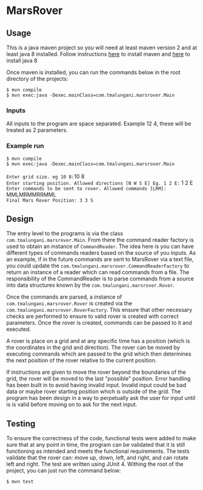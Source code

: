 # MarsRover

## Usage
This is a java maven project so you will need at least maven version 2 and at least java 8 installed. Follow instructions [here](https://maven.apache.org/install.html) to install maven
and [here](https://www.java.com/en/download/) to install java 8

Once maven is installed, you can run the commands below in the root directory of the projects:

```$ mvn compile```<br>
```$ mvn exec:java -Dexec.mainClass=com.tmalungani.marsrover.Main```

### Inputs
All inputs to the program are space separated. Example 12 4, these will be treated as 2 parameters.

### Example run 

```$ mvn compile```<br>
```$ mvn exec:java -Dexec.mainClass=com.tmalungani.marsrover.Main```<br><br>
```Enter grid size. eg 10 8:```10 8<br>
```Enter starting position. Allowed directions [N W S E] Eg. 1 2 E:``` 1 2 E<br/>
```Enter commands to be sent to rover. Allowed commands [LRM]:``` MMLMRMMRRMML<br/>
```Final Mars Rover Position: 3 3 S```

## Design
The entry level to the programs is via the class `com.tmalungani.marsrover.Main`. From there the command reader factory is used to obtain an instance of `CommandReader`.
The idea here is you can have different types of commands readers based on the source of you inputs.
As an example, if in the future commands are sent to MarsRover via a text file, you could update the `com.tmalungani.marsrover.CommandReaderFactory`
to return an instance of a reader which can read commands from a file.
The responsibility of the CommandReader is to parse commands from a source into data structures known by the `com.tmalungani.marsrover.Rover`.

Once the commands are parsed, a instance of `com.tmalungani.marsrover.Rover` is created via the `com.tmalungani.marsrover.RoverFactory`. This ensure that other necessary
checks are performed to ensure to valid rover is created with correct parameters. Once the rover is
created, commands can be passed to it and executed.

A rover is place on a grid and at any specific time has a position (which is the coordinates in the grid and direction). The rover can be moved by executing commands
which are passed to the grid which then determines the next position of the rover relative to the current position.

If instructions are given to move the rover beyond the boundaries of the grid, the rover will be moved to the last "possible" position. Error handling has been built in to avoid
having invalid input. Invalid input could be bad data or maybe rover starting position which is outside of the grid.
The program has been design in a way to perpetually ask the user for input until is is valid before moving on to ask for the next input.

## Testing
To ensure the correctness of the code, functional tests were added to make sure that at any point in time, the program can be validated that it is still functioning as intended and meets the functional requirements.
The tests validate that the rover can: move up, down, left, and right, and can rotate left and right.
The test are written using JUnit 4. Withing the root of the project, you can just run the command below:

```$ mvn test```<br>
